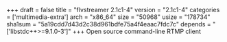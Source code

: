 +++
draft = false
title = "flvstreamer 2.1c1-4"
version = "2.1c1-4"
categories = ['multimedia-extra']
arch = "x86_64"
size = "50968"
usize = "178734"
sha1sum = "5a19cdd7d43d2c38d961bdfe75a4f4eaac7fdc7c"
depends = "['libstdc++>=9.1.0-3']"
+++
Open source command-line RTMP client
